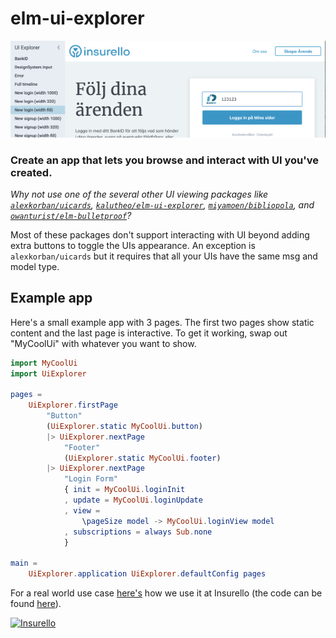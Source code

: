 # elm-ui-explorer

![example-image](https://raw.githubusercontent.com/insurello/elm-ui-explorer/master/example-image.png)

### Create an app that lets you browse and interact with UI you've created.

_Why not use one of the several other UI viewing packages like [`alexkorban/uicards`](https://package.elm-lang.org/packages/alexkorban/uicards/latest/), [`kalutheo/elm-ui-explorer`](https://package.elm-lang.org/packages/kalutheo/elm-ui-explorer/latest/), [`miyamoen/bibliopola`](https://package.elm-lang.org/packages/miyamoen/bibliopola/latest/), and [`owanturist/elm-bulletproof`](https://package.elm-lang.org/packages/owanturist/elm-bulletproof/latest/)?_

Most of these packages don't support interacting with UI beyond adding extra buttons to toggle the UIs appearance.
An exception is `alexkorban/uicards` but it requires that all your UIs have the same msg and model type.

## Example app

Here's a small example app with 3 pages. The first two pages show static content and the last page is interactive.
To get it working, swap out "MyCoolUi" with whatever you want to show.
```elm
import MyCoolUi
import UiExplorer

pages =
    UiExplorer.firstPage 
        "Button" 
        (UiExplorer.static MyCoolUi.button)
        |> UiExplorer.nextPage 
            "Footer" 
            (UiExplorer.static MyCoolUi.footer)
        |> UiExplorer.nextPage
            "Login Form"
            { init = MyCoolUi.loginInit
            , update = MyCoolUi.loginUpdate
            , view = 
                \pageSize model -> MyCoolUi.loginView model
            , subscriptions = always Sub.none
            }

main =
    UiExplorer.application UiExplorer.defaultConfig pages
```

For a real world use case [here's](https://insurello.github.io/elm-ui-explorer/) how we use it at Insurello (the code can be found [here](https://github.com/insurello/elm-ui-explorer/tree/master/example)).

[![Insurello](https://gitcdn.xyz/repo/insurello/elm-swedish-bank-account-number/master/insurello.svg)](https://jobb.insurello.se/departments/product-tech)
